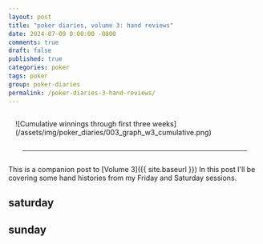 ```yaml
---
layout: post
title: "poker diaries, volume 3: hand reviews"
date: 2024-07-09 0:00:00 -0800
comments: true
draft: false
published: true
categories: poker
tags: poker
group: poker-diaries
permalink: /poker-diaries-3-hand-reviews/
---
```


<div markdown="1" style="margin:1em; margin-top:2em;" >
![Cumulative winnings through first three weeks](/assets/img/poker_diaries/003_graph_w3_cumulative.png)
</div>

<hr style="margin:2em;">

This is a companion post to [Volume 3]({{ site.baseurl }})
In this post I'll be covering some hand histories from my Friday and Saturday
sessions.

## saturday

## sunday

